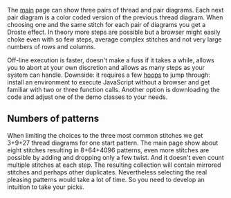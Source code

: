 The [main] page can show three pairs of thread and pair diagrams.
Each next pair diagram is a color coded version of the previous thread diagram.
When choosing one and the same stitch for each pair of diagrams you get a Droste effect.
In theory more steps are possible but a browser might easily choke even with so few steps,
average complex stitches and not very large numbers of rows and columns.

Off-line execution is faster, doesn't make a fuss if it takes a while,
allows you to abort at your own discretion and allows as many steps as your system can handle.
Downside: it requires a few [hoops] to jump through:
install an environment to execute JavaScript without a browser and get familiar with two or three function calls.
Another option is downloading the code and adjust one of the demo classes to your needs.

Numbers of patterns
-------------------

When limiting the choices to the three most common stitches
we get 3+9+27 thread diagrams for one start pattern.
The main page show about eight stitches resulting in 8+64+4096 patterns,
even more stitches are possible by adding and dropping only a few twist.
And it doesn't even count multiple stitches at each step.
The resulting collection will contain mirrored stitches and perhaps other duplicates.
Nevertheless selecting the real pleasing patterns would take a lot of time.
So you need to develop an intuition to take your picks.

[main]: https://d-bl.github.io/GroundForge/
[hoops]: https://github.com/d-bl/GroundForge/blob/master/docs/API.md
